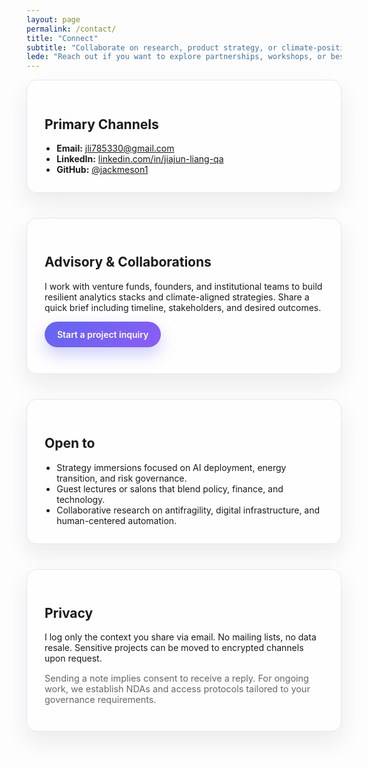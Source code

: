 ```yaml
---
layout: page
permalink: /contact/
title: "Connect"
subtitle: "Collaborate on research, product strategy, or climate-positive ventures"
lede: "Reach out if you want to explore partnerships, workshops, or bespoke research sprints."
---
```


<section class="contact-grid">
  <div>
    <h2>Primary Channels</h2>
    <ul>
      <li><strong>Email:</strong> <a href="mailto:jli785330@gmail.com">jli785330@gmail.com</a></li>
      <li><strong>LinkedIn:</strong> <a href="https://www.linkedin.com/in/jiajun-liang-qa/">linkedin.com/in/jiajun-liang-qa</a></li>
      <li><strong>GitHub:</strong> <a href="https://github.com/jackmeson1">@jackmeson1</a></li>
    </ul>
  </div>
  <div>
    <h2>Advisory &amp; Collaborations</h2>
    <p>I work with venture funds, founders, and institutional teams to build resilient analytics stacks and climate-aligned strategies. Share a quick brief including timeline, stakeholders, and desired outcomes.</p>
    <p><a class="contact-cta" href="mailto:jli785330@gmail.com?subject=Collaboration%20with%20Financial%20Analysis%20Lab">Start a project inquiry</a></p>
  </div>
</section>

<section class="contact-grid">
  <div>
    <h2>Open to</h2>
    <ul>
      <li>Strategy immersions focused on AI deployment, energy transition, and risk governance.</li>
      <li>Guest lectures or salons that blend policy, finance, and technology.</li>
      <li>Collaborative research on antifragility, digital infrastructure, and human-centered automation.</li>
    </ul>
  </div>
  <div>
    <h2>Privacy</h2>
    <p>I log only the context you share via email. No mailing lists, no data resale. Sensitive projects can be moved to encrypted channels upon request.</p>
    <p class="contact-note">Sending a note implies consent to receive a reply. For ongoing work, we establish NDAs and access protocols tailored to your governance requirements.</p>
  </div>
</section>

<style>
.contact-grid {
  display: grid;
  gap: 2.5rem;
  grid-template-columns: repeat(auto-fit, minmax(260px, 1fr));
  margin-bottom: 2.5rem;
}

.contact-grid > div {
  padding: 1.75rem;
  border-radius: 1rem;
  border: 1px solid var(--border-color, #e5e7eb);
  background: var(--card-bg, rgba(255, 255, 255, 0.7));
  box-shadow: 0 16px 36px rgba(15, 23, 42, 0.08);
}

.contact-grid ul {
  margin: 0;
  padding-left: 1.2rem;
}

.contact-cta {
  display: inline-flex;
  padding: 0.75rem 1.25rem;
  border-radius: 999px;
  background: linear-gradient(135deg, #6366f1, #8b5cf6);
  color: #fff;
  text-decoration: none;
  font-weight: 600;
  box-shadow: 0 12px 24px rgba(99, 102, 241, 0.3);
}

.contact-note {
  font-size: 0.9rem;
  color: var(--text-color-secondary, #666);
}
</style>
